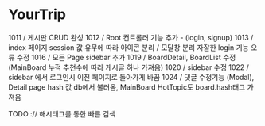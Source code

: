 # YourTrip


1011 / 게시판 CRUD 완성
1012 / Root 컨트롤러 기능 추가 - (login, signup) 
1013 / index 페이지 session 값 유무에 따라 아이콘 분리 / 모달창 분리 자잘한 login 기능 오류 수정
1016 / 모든 Page sidebar 추가 
1019 / BoardDetail, BoardList 수정 (MainBoard 누적 추천수에 따라 게시글 하나 가져옴)
1020 / sidebar 수정
1022 / sidebar 에서 로그인시 이전 페이지로 돌아가게 바꿈 
1024 / 댓글 수정기능 (Modal), Detail page hash 값 db에서 불러옴, MainBoard HotTopic도 board.hash태그 가져옴 




TODO ://  해시태그를 통한 빠른 검색




